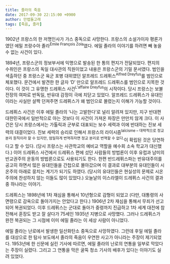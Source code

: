 ```yaml
---
title: 졸라의 죽음
date: 2017-09-30 22:15:00 +0900
author: 만렙돌고래
tags: [죽음, 졸라]
---
```


1902년 프랑스의 한 저명인사가 가스 중독으로 사망한다. 프랑스의 소설가이자 평론가였던 에밀 프랑수아 졸라<sup>Émile François Zola</sup>였다. 에밀 졸라의 이야기를 하려면 빼 놓을 수 없는 사건이 있다.

1894년, 프랑스군의 정보부서에 익명으로 발송된 한 통의 편지가 전달되었다. 편지의 수취인은 프랑스의 독일 대사관의 직원이었고 내용은 프랑스군의 기밀 문서였다. 범인을 색출하던 중 프랑스군 육군 포병 대위였던 알프레드 드레퓌스<sup>Alfred Dreyfus</sup>를 범인으로 체포했다. 문건에서 발견한 한 글자 ‘D’ 만으로 알프레드 드레퓌스를 범인으로 지목한 것이다. 이 것이 그 유명한 드레퓌스 사건<sup>L'affaire Dreyfus</sup>의 시작이다. 당시 프랑스는 보불 전장의 여파로 반독일, 반유대 감정이 극에 치닫고 있었다. 알프레드 드레퓌스가 유대인이라는 사실만 살짝 던져주면 드레퓌스가 왜 범인으로 몰렸는지 이해가 가능할 것이다.

드레퓌스 사건은 이후 에밀 졸라의 ‘나는 고발한다’로 널리 알려져 있지만, 지구 반대편 대한민국에서 일반적으로 아는 것보다 이 사건이 가져온 파장은 만만치 않게 크다. 이 사건은 당시 프랑스에서는 가톨릭과 군부로 대표되는 보수 세력과 이에 반대하는 진보 세력의 대결이었다. 진보 세력의 승리로 인해서 프랑스의 라이시즘<sup>laïcisme – 대략적으로 정교 분리 원칙이라 할 수 있지만, 엄밀하게 번역하자면 정교 분리로 번역할 수 없다.</sup>이 확립된 것은 당연하다고 할 수 있다. (당시 프랑스는 사관학교의 예비교 역할을 예수회 소속 학교가 대신했다.) 이어 드레퓌스 사건에서 드레퓌스 편에 섰던 사람들의 방법론이 이후 유럽과 남미의 반교권주의 운동의 방법론으로도 사용되기도 한다. 한편 반드레퓌스파는 반유대주의를 공고히 하면서 많은 유대인들을 간첩으로 몰아갔으며 이 결과로 대부분의 유대인들이 시온주의 아래로 뭉치는 계기가 되기도 하였다. (당시의 유대인들은 현실성의 문제로 시온주의에 찬성하지 않는 이들도 많이 있었다.) 오늘날의 이스라엘이 드레퓌스 사건의 결과 중 하나라는 이야기.

드레퓌스는 1898년에 1차 재심을 통해서 10년형으로 감형이 되었고 (다만, 대통령의 사면령으로 감옥으로 돌아가지는 안았다고 한다.) 1906년 2차 재심을 통해서 무죄가 선고되어 복권되었다. 이후 드레퓌스는 군대로 돌아가 중령까지 진급하고 1차 세계 대전에 참전해서 훈장도 받고 잘 살다가 75세인 1935년 지병으로 사망했다. 그러나 드레퓌스가 완전 복권되는 그 시점에 이미 에밀 졸라는 이 세상 사람이 아니었다.

에밀 졸라는 난로에서 발생한 일산화탄소 중독으로 사망하였다. 그런데 후일 에밀 졸라를 대상으로 한 탐사 보도에서 졸라의 죽음이 우연한 사고가 아니라는 주장이 제기되었다. 1953년에 한 신문에 실린 기사에 따르면, 에밀 졸라의 난로의 연통을 일부로 막았다는 주장이 실렸다. 그리고 그 연통을 막은 굴뚝 청소 기사의 배후가 있다는 이야기도 실려 있었다.